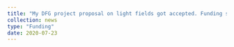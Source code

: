 ```yaml
---
title: "My DFG project proposal on light fields got accepted. Funding starts from September 2020"
collection: news
type: "Funding"
date: 2020-07-23
---
```

